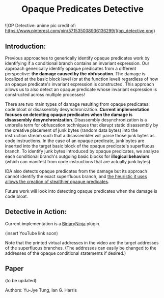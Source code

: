 # <p align='center'> Opaque Predicates Detective </p>

![OP Detective: anime pic credit of: https://www.pinterest.com/pin/571535008936136299/](op_detective.png)

## Introduction: 
Previous approaches to generically identify opaque predicates work by identifying if a conditional branch contains an invariant expression. Our approach generically identify opaque predicates from a different perspective: __the damage caused by the obfuscation__. The damage is localized at the basic block level (or at the function level) regardless of how an opaque predicate's invariant expression is constructed. This approach allows us to also detect an opaque predicate whose invariant expression is constructed across multiple processes! 

There are two main types of damage resulting from opaque predicates: code bloat or disassembly desynchronization. __Current implementation focuses on detecting opaque predicates when the damage is disassembly desynchronization__. Disassembly desynchronization is a umbrella term for obfuscation techniques that disrupt static disassembly by the creative placement of junk bytes (random data bytes) into the instruction stream such that a disassembler will parse those junk bytes as code instructions. In the case of an opaque predicate, junk bytes are inserted into the target basic block of the opaque predicate's superfluous branch. To identify junk bytes introduced by opaque predicates, we analyze each conditional branch's outgoing basic blocks for __illogical behaviors__ (which can manifest from code instructions that are actually junk bytes).

IDA also detects opaque predicates from the damage but its approach cannot identify the exact superfluous branch, and [the heuristic it uses allows the creation of stealthier opaque predicates](https://github.com/yellowbyte/analysis-of-anti-analysis/blob/develop/research/the_return_of_disassembly_desynchronization/the_return_of_disassembly_desynchronization.md).

Future work will look into detecting opaque predicates when the damage is code bloat.

## Detective in Action:
Current implementation is a [BinaryNinja](https://binary.ninja) plugin.

(insert YouTube link soon)

Note that the printed virtual addresses in the video are the target addresses of the superfluous branches. (The addresses can easily be changed to the addresses of the opaque conditional statements if desired.)

## Paper

(to be updated)

Authors: Yu-Jye Tung, Ian G. Harris
